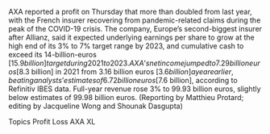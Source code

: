 AXA reported a profit on Thursday that more than doubled from last year, with the French insurer recovering from pandemic-related claims during the peak of the COVID-19 crisis.
The company, Europe’s second-biggest insurer after Allianz, said it expected underlying earnings per share to grow at the high end of its 3% to 7% target range by 2023, and cumulative cash to exceed its 14-billion-euros [$15.9 billion] target during 2021 to 2023.
AXA’s net income jumped to 7.29 billion euros [$8.3 billion] in 2021 from 3.16 billion euros [$3.6 billion] a year earlier, beating analysts’ estimates of 6.72 billion euros [$7.6 billion], according to Refinitiv IBES data.
Full-year revenue rose 3% to 99.93 billion euros, slightly below estimates of 99.98 billion euros.
(Reporting by Matthieu Protard; editing by Jacqueline Wong and Shounak Dasgupta)

Topics
Profit Loss
AXA XL
